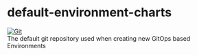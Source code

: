 # default-environment-charts

[![Git](https://app.soluble.cloud/api/v1/public/badges/77597ae8-230e-40b4-926e-1a438de9fb40.svg?orgId=451115019187)](https://app.soluble.cloud/repos/details/github.com/michaelneale/environment-guardianlily-production?orgId=451115019187)  
The default git repository used when creating new GitOps based Environments
